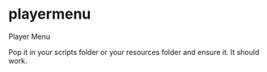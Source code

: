 # playermenu
Player Menu


Pop it in your scripts folder or your resources folder and ensure it. It should work.
